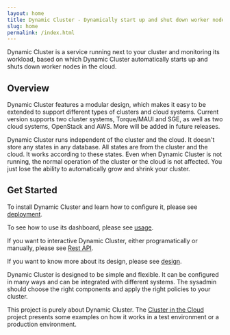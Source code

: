 ```yaml
---
layout: home
title: Dynamic Cluster - Dynamically start up and shut down worker nodes in the cloud for your cluster
slug: home
permalink: /index.html
---
```


<p></p>

  <section id="lead" class="lead">
    Dynamic Cluster is a service running next to your cluster and monitoring its workload, based on which Dynamic Cluster automatically
    starts up and shuts down worker nodes in the cloud.
    
  </section>


## Overview



Dynamic Cluster features a modular design, which makes it easy to be extended to support different types of clusters and cloud systems. 
Current version supports two cluster systems, Torque/MAUI and SGE, as well as two cloud systems, OpenStack and AWS.
More will be added in future releases.



Dynamic Cluster runs independent of the cluster and the cloud. It doesn't store any states in any database.
All states are from the cluster and the cloud. It works according to these states.
Even when Dynamic Cluster is not running, the normal operation of the cluster or the cloud is not affected.
You just lose the ability to automatically grow and shrink your cluster.


## Get Started


To install Dynamic Cluster and learn how to configure it, please see [deployment](./deploy.html).


To see how to use its dashboard, please see [usage](./usage.html).


If you want to interactive Dynamic Cluster, either programatically or manually, please see [Rest API](./restapi.html).



If you want to know more about its design, please see [design](./design.html).


Dynamic Cluster is designed to be simple and flexible. It can be configured in many ways and can be integrated with different systems.
The sysadmin should choose the right components and apply the right policies to your cluster.


This project is purely about Dynamic Cluster. The [Cluster in the Cloud](http://eresearchsa.github.io/citc/) project presents some examples on how it works in a test environment or a production environment.
